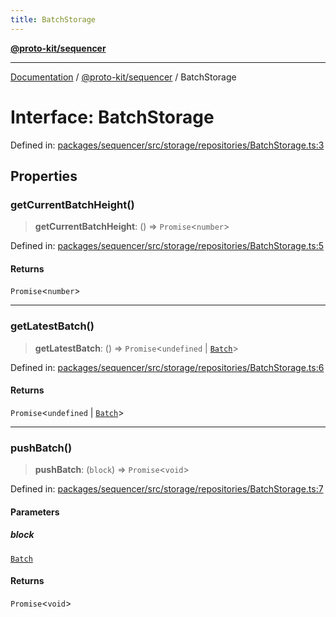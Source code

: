 ```yaml
---
title: BatchStorage
---
```


[**@proto-kit/sequencer**](../README.md)

***

[Documentation](../../../README.md) / [@proto-kit/sequencer](../README.md) / BatchStorage

# Interface: BatchStorage

Defined in: [packages/sequencer/src/storage/repositories/BatchStorage.ts:3](https://github.com/proto-kit/framework/blob/b953c754e500c62f01fbbd6d09adfb2f5577269d/packages/sequencer/src/storage/repositories/BatchStorage.ts#L3)

## Properties

### getCurrentBatchHeight()

> **getCurrentBatchHeight**: () => `Promise`\<`number`\>

Defined in: [packages/sequencer/src/storage/repositories/BatchStorage.ts:5](https://github.com/proto-kit/framework/blob/b953c754e500c62f01fbbd6d09adfb2f5577269d/packages/sequencer/src/storage/repositories/BatchStorage.ts#L5)

#### Returns

`Promise`\<`number`\>

***

### getLatestBatch()

> **getLatestBatch**: () => `Promise`\<`undefined` \| [`Batch`](Batch.md)\>

Defined in: [packages/sequencer/src/storage/repositories/BatchStorage.ts:6](https://github.com/proto-kit/framework/blob/b953c754e500c62f01fbbd6d09adfb2f5577269d/packages/sequencer/src/storage/repositories/BatchStorage.ts#L6)

#### Returns

`Promise`\<`undefined` \| [`Batch`](Batch.md)\>

***

### pushBatch()

> **pushBatch**: (`block`) => `Promise`\<`void`\>

Defined in: [packages/sequencer/src/storage/repositories/BatchStorage.ts:7](https://github.com/proto-kit/framework/blob/b953c754e500c62f01fbbd6d09adfb2f5577269d/packages/sequencer/src/storage/repositories/BatchStorage.ts#L7)

#### Parameters

##### block

[`Batch`](Batch.md)

#### Returns

`Promise`\<`void`\>
